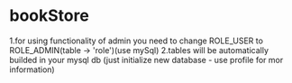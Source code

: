# bookStore
1.for using functionality of admin you need to change ROLE_USER to ROLE_ADMIN(table -> 'role')(use mySql)
2.tables will be automatically builded in your mysql db (just initialize new database - use profile for mor information)

